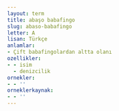 ```yaml
---
layout: term
title: abaşo babafingo
slug: abaso-babafingo
letter: A
lisan: Türkçe
anlamlar:
- Çift babafingolardan altta olanı
ozellikler:
- - isim
  - denizcilik
ornekler:
- - ''
orneklerkaynak:
- - ''
---
```


